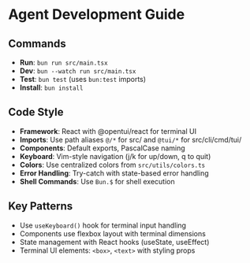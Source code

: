 # Agent Development Guide

## Commands
- **Run**: `bun run src/main.tsx`
- **Dev**: `bun --watch run src/main.tsx`
- **Test**: `bun test` (uses `bun:test` imports)
- **Install**: `bun install`

## Code Style
- **Framework**: React with @opentui/react for terminal UI
- **Imports**: Use path aliases `@/*` for src/ and `@tui/*` for src/cli/cmd/tui/
- **Components**: Default exports, PascalCase naming
- **Keyboard**: Vim-style navigation (j/k for up/down, q to quit)
- **Colors**: Use centralized colors from `src/utils/colors.ts`
- **Error Handling**: Try-catch with state-based error handling
- **Shell Commands**: Use `Bun.$` for shell execution

## Key Patterns
- Use `useKeyboard()` hook for terminal input handling
- Components use flexbox layout with terminal dimensions
- State management with React hooks (useState, useEffect)
- Terminal UI elements: `<box>`, `<text>` with styling props